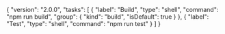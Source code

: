 {
   "version": "2.0.0",
   "tasks": [
      {
         "label": "Build",
         "type": "shell",
         "command": "npm run build",
         "group": {
            "kind": "build",
            "isDefault": true
         }
      },
      {
         "label": "Test",
         "type": "shell",
         "command": "npm run test"
      }
   ]
}
